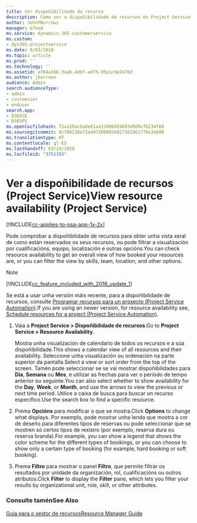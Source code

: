 ```yaml
---
title: Ver dispoñibilidade do recurso
description: Como ver a dispoñibilidade de recursos en Project Service
author: JohnPBurrows
manager: kfend
ms.service: dynamics-365-customerservice
ms.custom:
- dyn365-projectservice
ms.date: 8/03/2018
ms.topic: article
ms.prod: ''
ms.technology: ''
ms.assetid: a764a166-3aab-4dbf-ad75-05e1c9e2476d
ms.author: jburrows
audience: Admin
search.audienceType:
- admin
- customizer
- enduser
search.app:
- D365CE
- D365PS
ms.openlocfilehash: 71a129acba0e61aa12006959693d9d9cfb234f66
ms.sourcegitcommit: 8c786230ef2a497280885b827162561776e2eb00
ms.translationtype: HT
ms.contentlocale: gl-ES
ms.lasthandoff: 03/24/2020
ms.locfileid: "3751393"
---
```

# <a name="view-resource-availability-project-service"></a><span data-ttu-id="709ab-103">Ver a dispoñibilidade de recursos (Project Service)</span><span class="sxs-lookup"><span data-stu-id="709ab-103">View resource availability (Project Service)</span></span>

[!INCLUDE[cc-applies-to-psa-app-1x-2x](../includes/cc-applies-to-psa-app-1x-2x.md)]

<span data-ttu-id="709ab-104">Pode comprobar a dispoñibilidade de recursos para obter unha vista xeral de como están reservados os seus recursos, ou pode filtrar a visualización por cualificacións, equipo, localización e outras opcións.</span><span class="sxs-lookup"><span data-stu-id="709ab-104">You can check resource availability to get an overall view of how booked your resources are, or you can filter the view by skills, team, location, and other options.</span></span>  
  
> [!NOTE]
> [!INCLUDE[cc_feature_included_with_2016_update_1](../includes/cc-feature-included-with-2016-update-1.md)]  
> 
>  <span data-ttu-id="709ab-105">Se está a usar unha versión máis recente, para a dispoñibilidade de recursos, consulte [Programar recursos para un proxecto (Project Service Automation)](../project-service/schedule-resources-project.md).</span><span class="sxs-lookup"><span data-stu-id="709ab-105">If you are using an newer version, for resource availability see, [Schedule resources for a project (Project Service Automation)](../project-service/schedule-resources-project.md).</span></span>  

1. <span data-ttu-id="709ab-106">Vaia a **Project Service > Dispoñibilidade de recursos**.</span><span class="sxs-lookup"><span data-stu-id="709ab-106">Go to **Project Service > Resource Availability**.</span></span>  

    <span data-ttu-id="709ab-107">Mostra unha visualización de calendario de todos os recursos e a súa dispoñibilidade.</span><span class="sxs-lookup"><span data-stu-id="709ab-107">This shows a calendar view of all resources and their availability.</span></span> <span data-ttu-id="709ab-108">Seleccione unha visualización ou ordenación na parte superior da pantalla.</span><span class="sxs-lookup"><span data-stu-id="709ab-108">Select a view or sort order from the top of the screen.</span></span> <span data-ttu-id="709ab-109">Tamén pode seleccionar se se vai mostrar dispoñibilidades para **Día**, **Semana** ou **Mes**, e utilizar as frechas para ver o período de tempo anterior ou seguinte.</span><span class="sxs-lookup"><span data-stu-id="709ab-109">You can also select whether to show availability for the **Day**, **Week**, or **Month**, and use the arrows to view the previous or next time period.</span></span> <span data-ttu-id="709ab-110">Utilice a caixa de busca para buscar un recurso específico.</span><span class="sxs-lookup"><span data-stu-id="709ab-110">Use the search box to find a specific resource.</span></span>  

2. <span data-ttu-id="709ab-111">Prema **Opcións** para modificar o que se mostra.</span><span class="sxs-lookup"><span data-stu-id="709ab-111">Click **Options** to change what displays.</span></span> <span data-ttu-id="709ab-112">Por exemplo, pode mostrar unha lenda que mostra a cor de deseño para diferentes tipos de reservas ou pode seleccionar que se mostren só certos tipos de rexistro (por exemplo, reserva dura ou reserva branda).</span><span class="sxs-lookup"><span data-stu-id="709ab-112">For example, you can show a legend that shows the color scheme for the different types of bookings, or you can choose to show only a certain type of booking (for example, hard booking or soft booking).</span></span>  

3. <span data-ttu-id="709ab-113">Prema **Filtro** para mostrar o panel **Filtro**, que permite filtrar os resultados por unidade da organización, rol, cualificacións ou outros atributos.</span><span class="sxs-lookup"><span data-stu-id="709ab-113">Click **Filter** to display the **Filter** pane, which lets you filter your results by organizational unit, role, skill, or other attributes.</span></span>  

### <a name="see-also"></a><span data-ttu-id="709ab-114">Consulte tamén</span><span class="sxs-lookup"><span data-stu-id="709ab-114">See Also</span></span>  
 [<span data-ttu-id="709ab-115">Guía para o xestor de recursos</span><span class="sxs-lookup"><span data-stu-id="709ab-115">Resource Manager Guide</span></span>](../project-service/resource-manager-guide.md)
